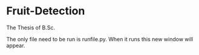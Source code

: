 # Fruit-Detection
The Thesis of B.Sc.

The only file need to be run is runfile.py.
When it runs this new window will appear.

